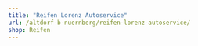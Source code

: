 ```yaml
---
title: "Reifen Lorenz Autoservice"
url: /altdorf-b-nuernberg/reifen-lorenz-autoservice/
shop: Reifen
---
```

